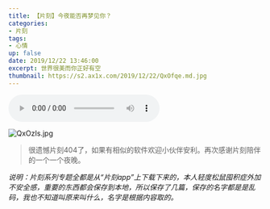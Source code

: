 ```yaml
---
title: 【片刻】今夜能否再梦见你？
categories:
- 片刻
tags: 
- 心情
up: false
date: 2019/12/22 13:46:00
excerpt: 世界很美而你正好有空
thumbnail: https://s2.ax1x.com/2019/12/22/QxOfqe.md.jpg
---
```


<audio controls="controls"  playsinline webkit-playsinline loop  autoplay="autoplay"><br><source src="/pianke/day1.mp3" type="audio/mpeg"><br></audio></p><span id="menu_index_1" name="menu_index_1">

![QxOzIs.jpg](https://s2.ax1x.com/2019/12/22/QxOzIs.jpg)

>很遗憾片刻404了，如果有相似的软件欢迎小伙伴安利。再次感谢片刻陪伴的一个一个夜晚。

*说明：片刻系列专题全都是从“片刻app”上下载下来的，本人轻度松鼠囤积症外加不安全感，重要的东西都会保存到本地，所以保存了几篇，保存的名字都是是乱码，我也不知道叫原来叫什么，名字是根据内容取的。*